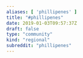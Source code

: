 ```yaml
---
aliases: [ 'phillipenes' ]
title: "#phillipenes"
date: 2019-01-03T09:57:37Z
draft: false
type: "community"
kind: "regional"
subreddit: "phillipenes"
---
```

